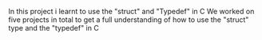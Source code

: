 In this project i learnt to use the "struct" and "Typedef" in C
We worked on five projects in total to get a full understanding of how to use the "struct" type and the "typedef" in C
